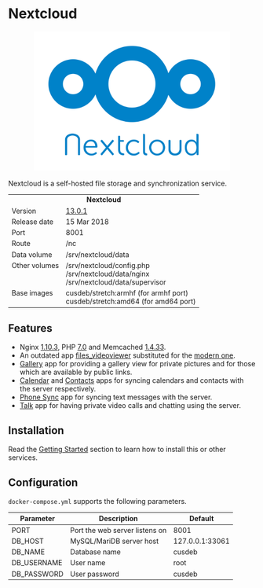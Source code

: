 # Nextcloud

<p align="center">
    <img src="logo.png" width="400">
</p>

Nextcloud is a self-hosted file storage and synchronization service.

<table>
  <tr>
    <td align="center" colspan="2"><b>Nextcloud</b></td>
  </tr>
  <tr>
    <td>Version</td>
    <td><a href="https://nextcloud.com/blog/nextcloud-13.0.1-12.0.6-and-11.0.8-available-with-improved-password-protection/">13.0.1</a></td>
  </tr>
  <tr>
    <td>Release date</td>
    <td>15 Mar 2018</td>
  </tr>
  <tr>
    <td>Port</td>
    <td>8001</td>
  </tr>
  <tr>
    <td>Route</td>
    <td>/nc</td>
  </tr>
  <tr>
    <td>Data volume</td>
    <td>/srv/nextcloud/data</td>
  </tr>
  <tr>
    <td valign="top">Other volumes</td>
    <td>
        /srv/nextcloud/config.php<br>
        /srv/nextcloud/data/nginx<br>
        /srv/nextcloud/data/supervisor<br>
    </td>
  </tr>
  <tr>
    <td valign="top">Base images</td>
    <td>
        cusdeb/stretch:armhf (for armhf port)<br>
        cusdeb/stretch:amd64 (for amd64 port)
    </td>
  </tr>
</table>

## Features

* Nginx [1.10.3](https://www.nginx.com/blog/nginx-1-10-1-11-released/), PHP [7.0](http://php.net/archive/2015.php#id2015-12-03-1) and Memcached [1.4.33](https://github.com/memcached/memcached/wiki/ReleaseNotes1433).
* An outdated app [files_videoviewer](https://github.com/nextcloud/apps/tree/stable13/files_videoviewer) substituted for the [modern one](https://github.com/nextcloud/files_videoplayer).
* [Gallery](https://github.com/nextcloud/gallery) app for providing a gallery view for private pictures and for those which are available by public links.
* [Calendar](https://apps.nextcloud.com/apps/calendar) and [Contacts](https://apps.nextcloud.com/apps/contacts) apps for syncing calendars and contacts with the server respectively.
* [Phone Sync](https://apps.nextcloud.com/apps/ocsms) app for syncing text messages with the server.
* [Talk](https://apps.nextcloud.com/apps/spreed) app for having private video calls and chatting using the server.

## Installation

Read the [Getting Started](https://github.com/tolstoyevsky/mmb#getting-started) section to learn how to install this or other services.

## Configuration

`docker-compose.yml` supports the following parameters.

| Parameter | Description | Default |
| --- | --- | --- |
| PORT        | Port the web server listens on | 8001            |
| DB_HOST     | MySQL/MariDB server host       | 127.0.0.1:33061 |
| DB_NAME     | Database name                  | cusdeb          |
| DB_USERNAME | User name                      | root            |
| DB_PASSWORD | User password                  | cusdeb          |
